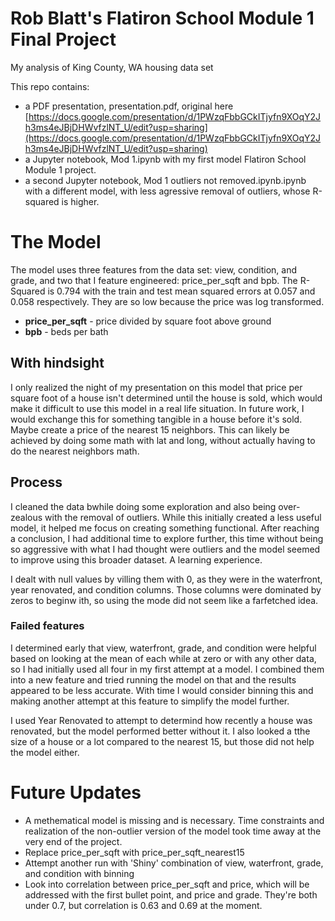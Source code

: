 
# Rob Blatt's Flatiron School Module 1 Final Project

My analysis of King County, WA housing data set

This repo contains:

* a PDF presentation, presentation.pdf, original here [https://docs.google.com/presentation/d/1PWzqFbbGCkITjyfn9XOqY2Jh3ms4eJBjDHWvfzlNT_U/edit?usp=sharing](https://docs.google.com/presentation/d/1PWzqFbbGCkITjyfn9XOqY2Jh3ms4eJBjDHWvfzlNT_U/edit?usp=sharing)
* a Jupyter notebook, Mod 1.ipynb with my first model Flatiron School Module 1 project.
* a second Jupyter notebook, Mod 1 outliers not removed.ipynb.ipynb with a different model, with less agressive removal of outliers, whose R-squared is higher.

# The Model

The model uses three features from the data set: view, condition, and grade, and two that I feature engineered: price_per_sqft and bpb. The R-Squared is 0.794 with the train and test mean squared errors at 0.057 and 0.058 respectively. They are so low because the price was log transformed.

* **price_per_sqft** - price divided by square foot above ground
* **bpb** - beds per bath

## With hindsight
I only realized the night of my presentation on this model that price per square foot of a house isn't determined until the house is sold, which would make it difficult to use this model in a real life situation. In future work, I would exchange this for something tangible in a house before it's sold. Maybe create a price of the nearest 15 neighbors. This can likely be achieved by doing some math with lat and long, without actually having to do the nearest neighbors math.

## Process
I cleaned the data bwhile doing some exploration and also being over-zealous with the removal of outliers. While this initially created a less useful model, it helped me focus on creating something functional. After reaching a conclusion, I had additional time to explore further, this time without being so aggressive with what I had thought were outliers and the model seemed to improve using this broader dataset. A learning experience.

I dealt with null values by villing them with 0, as they were in the waterfront, year renovated, and condition columns. Those columns were dominated by zeros to beginw ith, so using the mode did not seem like a farfetched idea.

### Failed features
I determined early that view, waterfront, grade, and condition were helpful based on looking at the mean of each while at zero or with any other data, so I had initially used all four in my first attempt at a model. I combined them into a new feature and tried running the model on that and the results appeared to be less accurate. With time I would consider binning this and making another attempt at this feature to simplify the model further.

I used Year Renovated to attempt to determind how recently a house was renovated, but the model performed better without it. I also looked a tthe size of a house or a lot compared to the nearest 15, but those did not help the model either.

# Future Updates

* A methematical model is missing and is necessary. Time constraints and realization of the non-outlier version of the model took time away at the very end of the project.
* Replace price_per_sqft with price_per_sqft_nearest15
* Attempt another run with 'Shiny' combination of view, waterfront, grade, and condition with binning
* Look into correlation between price_per_sqft and price, which will be addressed with the first bullet point, and price and grade. They're both under 0.7, but correlation is 0.63 and 0.69 at the moment.
